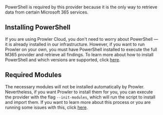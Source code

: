 PowerShell is required by this provider because it is the only way to retrieve data from certain Microsoft 365 services.

## Installing PowerShell

If you are using Prowler Cloud, you don't need to worry about PowerShell — it is already installed in our infrastructure.
However, if you want to run Prowler on your own, you must have PowerShell installed to execute the full M365 provider and retrieve all findings.
To learn more about how to install PowerShell and which versions are supported, click [here](../../tutorials/microsoft365/authentication.md#supported-powershell-versions).

## Required Modules

The necessary modules will not be installed automatically by Prowler. Nevertheless, if you want Prowler to install them for you, you can execute the provider with the flag `--init-modules`, which will run the script to install and import them.
If you want to learn more about this process or you are running some issues with this, click [here](../../tutorials/microsoft365/authentication.md#required-powershell-modules).

